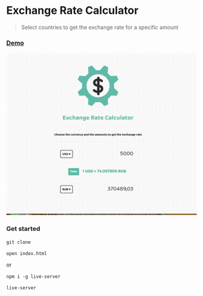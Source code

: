 # Exchange Rate Calculator

> Select countries to get the exchange rate for a specific amount

### [Demo](http://exchange_rate_calc-ab.surge.sh)
[![IMAGE ALT TEXT HERE](./screen.png)](https://radikal.ru/video/K6JD1VR2pxX)

### Get started

```shell script
git clone
```
```shell script
open index.html
```
or
```shell script
npm i -g live-server
```
```shell script
live-server
```